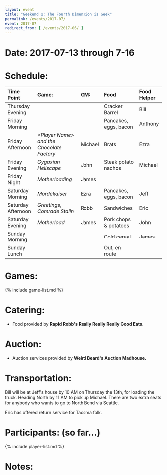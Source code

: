 ```yaml
---
layout: event
title: "Geekend ⚃: The Fourth Dimension is Geek"
permalink: /events/2017-07/
event: 2017-07
redirect_from: [ /events/2017-06/ ]
---
```

# Date: 2017-07-13 through 7-16

# Schedule:


| Time Point         | Game:                                           | GM:     | Food                      | Food Helper |
|:-------------------|:------------------------------------------------|:--------|:--------------------------|:------------|
| Thursday Evening   |                                                 |         | Cracker Barrel            | Bill        |
| Friday Morning     |                                                 |         | Pancakes, eggs, bacon     | Anthony     |
| Friday Afternoon   | *&lt;Player Name&gt; and the Chocolate Factory* | Michael | Brats                     | Ezra        |
| Friday Evening     | *Gygaxian Hellscape*                            | John    | Steak potato nachos       | Michael     |
| Friday Night       | *Motherloading*                                 | James   |                           |             |
| Saturday Morning   | *Mordekaiser*                                   | Ezra    | Pancakes, eggs, bacon     | Jeff        |
| Saturday Afternoon | *Greetings, Comrade Stalin*                     | Robb    | Sandwiches                | Eric        |
| Saturday Evening   | *Motherload*                                    | James   | Pork chops & potatoes     | John        |
| Sunday Morning     |                                                 |         |  Cold cereal              | James       |
| Sunday Lunch       |                                                 |         |  Out, en route            |             |

# Games:
{% include game-list.md %}

# Catering:
- Food provided by **Rapid Robb's Really Really Really Good Eats.**

# Auction:
- Auction services provided by **Weird Beard's Auction Madhouse.**

# Transportation:
Bill will be at Jeff's house by 10 AM on Thursday the 13th, for loading the truck.  Heading North by 11 AM to pick up Michael.  There are two extra seats for anybody who wants to go to North Bend via Seattle.

Eric has offered return service for Tacoma folk.

# Participants: (so far...)
{% include player-list.md %}

# Notes: 

